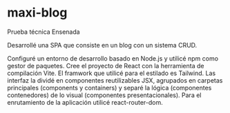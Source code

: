 # maxi-blog
Prueba técnica Ensenada

Desarrollé una SPA que consiste en un blog con un sistema CRUD.

Configuré un entorno de desarrollo basado en Node.js y utilicé npm como gestor de paquetes.
Cree el proyecto de React con la herramienta de compilación Vite.
El framwork que utilicé para el estilado es Tailwind.
Las interfaz la dividé en componentes reutilizables JSX, agrupados en carpetas principales (components y containers) y separé la lógica (componentes contenedores) de lo visual (componentes presentacionales).
Para el enrutamiento de la aplicación utilicé react-router-dom.



